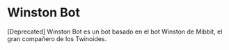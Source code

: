# Winston Bot

[Deprecated] Winston Bot es un bot basado en el bot Winston de Mibbit, el gran compañero de los Twinoides.
